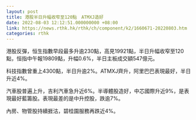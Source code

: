```yaml
---
layout: post
title: 港股半日升幅收窄至120點　ATMXJ造好
date: 2022-08-03 12:12:51.000000000 +08:00
link: https://news.rthk.hk/rthk/ch/component/k2/1660671-20220803.htm
categories: rthk
---
```


港股反彈，恒生指數早段最多升逾230點，高見19921點，半日升幅收窄至120點，恒指中午報19809點，升幅0.6%，半日主板成交額547億元。

科技指數曾重上4300點，半日升逾2%。ATMXJ齊升，阿里巴巴表現最好，半日升近4%。

汽車股普遍上升，吉利汽車急升近6%。半導體股造好，中芯國際升近9%，是表現最好藍籌股。表現最差的是中升控股，跌逾7%。

內房、物管股持續捱沽，碧桂園服務再跌近4%。
